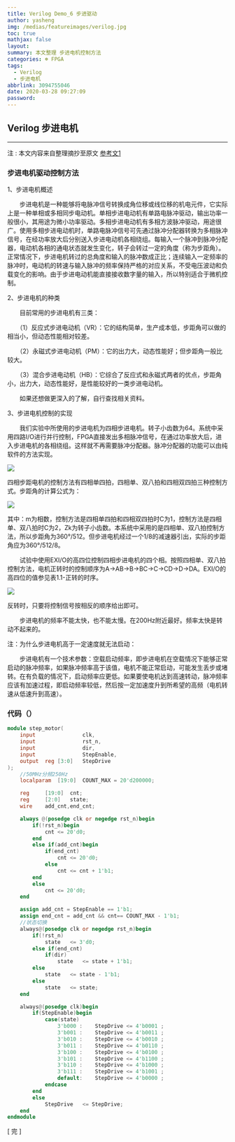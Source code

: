 ```yaml
---
title: Verilog Demo_6 步进驱动
author: yasheng
img: /medias/featureimages/verilog.jpg
toc: true
mathjax: false
layout: 
summary: 本文整理 步进电机控制方法
categories: ☸ FPGA
tags:
  - Verilog
  - 步进电机
abbrlink: 3094755046
date: 2020-03-28 09:27:09
password:
---
```


## Verilog  步进电机

---

注 : 本文内容来自整理摘抄至原文 [参考文1](https://www.cnblogs.com/kongtiao/archive/2011/08/16/2140528.html)

### 步进电机驱动控制方法

1、步进电机概述

　　步进电机是一种能够将电脉冲信号转换成角位移或线位移的机电元件，它实际上是一种单相或多相同步电动机。单相步进电动机有单路电脉冲驱动，输出功率一般很小，其用途为微小功率驱动。多相步进电动机有多相方波脉冲驱动，用途很广。使用多相步进电动机时，单路电脉冲信号可先通过脉冲分配器转换为多相脉冲信号，在经功率放大后分别送入步进电动机各相绕组。每输入一个脉冲到脉冲分配器，电动机各相的通电状态就发生变化，转子会转过一定的角度（称为步距角）。正常情况下，步进电机转过的总角度和输入的脉冲数成正比；连续输入一定频率的脉冲时，电动机的转速与输入脉冲的频率保持严格的对应关系，不受电压波动和负载变化的影响。由于步进电动机能直接接收数字量的输入，所以特别适合于微机控制。

2、步进电机的种类

　　目前常用的步进电机有三类：

　　（1）反应式步进电动机（VR）：它的结构简单，生产成本低，步距角可以做的相当小，但动态性能相对较差。

　　（2）永磁式步进电动机（PM）：它的出力大，动态性能好；但步距角一般比较大。

　　（3）混合步进电动机（HB）：它综合了反应式和永磁式两者的优点，步距角小，出力大，动态性能好，是性能较好的一类步进电动机。

　　如果还想做更深入的了解，自行查找相关资料。

3、步进电机控制的实现

　　我们实验中所使用的步进电机为四相步进电机。转子小齿数为64。系统中采用四路I/O进行并行控制，FPGA直接发出多相脉冲信号，在通过功率放大后，进入步进电机的各相绕组。这样就不再需要脉冲分配器。脉冲分配器的功能可以由纯软件的方法实现。

<img src="/images/post_images/verilog_demo_06_step_motor/step_motor_1.png">

四相步距电机的控制方法有四相单四拍，四相单、双八拍和四相双四拍三种控制方式。步距角的计算公式为：

<img src="/images/post_images/verilog_demo_06_step_motor/step_motor_2.png">

其中：m为相数，控制方法是四相单四拍和四相双四拍时C为1，控制方法是四相单、双八拍时C为2，Zk为转子小齿数。本系统中采用的是四相单、双八拍控制方法，所以步距角为360°/512。但步进电机经过一个1/8的减速器引出，实际的步距角应为360°/512/8。

　　试验中使用EXI/O的高四位控制四相步进电机的四个相。按照四相单、双八拍控制方法，电机正转时的控制顺序为A→AB→B→BC→C→CD→D→DA。EXI/O的高四位的值参见表1.1-正转的时序。

<img src="/images/post_images/verilog_demo_06_step_motor/step_motor_3.png">

反转时，只要将控制信号按相反的顺序给出即可。

　　步进电机的频率不能太快，也不能太慢。在200Hz附近最好。频率太快是转动不起来的。

注：为什么步进电机高于一定速度就无法启动：

　　步进电机有一个技术参数：空载启动频率，即步进电机在空载情况下能够正常启动的脉冲频率，如果脉冲频率高于该值，电机不能正常启动，可能发生丢步或堵转。在有负载的情况下，启动频率应更低。如果要使电机达到高速转动，脉冲频率应该有加速过程，即启动频率较低，然后按一定加速度升到所希望的高频（电机转速从低速升到高速）。

### 代码（）

```verilog
module step_motor(
    input				clk,
    input				rst_n,
    input				dir,
    input				StepEnable, 
    output	reg [3:0]	StepDrive
);
    //50MHz分频250Hz
    localparam	[19:0]	COUNT_MAX = 20'd200000;

    reg		[19:0]	cnt;
    reg		[2:0] 	state; 
    wire	add_cnt,end_cnt;	

    always @(posedge clk or negedge rst_n)begin
        if(!rst_n)begin
            cnt <= 20'd0;
        end
        else if(add_cnt)begin
            if(end_cnt)
                cnt <= 20'd0;
            else
                cnt <= cnt + 1'b1;
        end
        else
            cnt	<= 20'd0;
    end

    assign add_cnt = StepEnable == 1'b1;       
    assign end_cnt = add_cnt && cnt== COUNT_MAX - 1'b1;   
    //状态切换
    always@(posedge clk or negedge rst_n)begin
        if(!rst_n)
            state	<= 3'd0;
        else if(end_cnt)
            if(dir)
                state	<= state + 1'b1;
        else
            state	<= state - 1'b1;
        else
            state	<= state;
    end	

    always@(posedge clk)begin
        if(StepEnable)begin
            case(state)
                3'b000 :    StepDrive <= 4'b0001 ; 
                3'b001 :    StepDrive <= 4'b0011 ; 
                3'b010 :    StepDrive <= 4'b0010 ; 
                3'b011 :    StepDrive <= 4'b0110 ; 
                3'b100 :    StepDrive <= 4'b0100 ; 
                3'b101 :    StepDrive <= 4'b1100 ; 
                3'b110 :    StepDrive <= 4'b1000 ; 
                3'b111 :    StepDrive <= 4'b1001 ;  
                default:	StepDrive <= 4'b0000 ; 
            endcase
        end
        else
            StepDrive	<= StepDrive;
    end	
endmodule
```



[  完  ]
